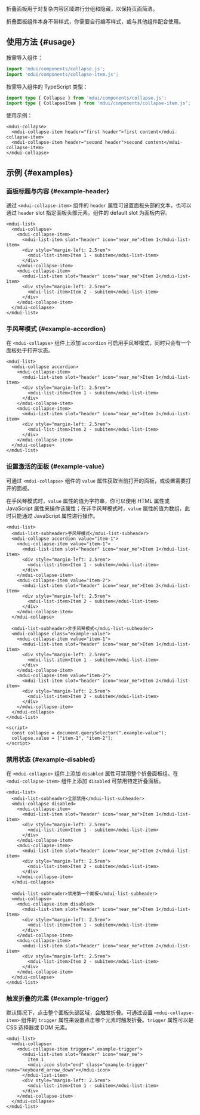 折叠面板用于对复杂内容区域进行分组和隐藏，以保持页面简洁。

折叠面板组件本身不带样式，你需要自行编写样式，或与其他组件配合使用。

## 使用方法 {#usage}

按需导入组件：

```js
import 'mdui/components/collapse.js';
import 'mdui/components/collapse-item.js';
```

按需导入组件的 TypeScript 类型：

```ts
import type { Collapse } from 'mdui/components/collapse.js';
import type { CollapseItem } from 'mdui/components/collapse-item.js';
```

使用示例：

```html,example
<mdui-collapse>
  <mdui-collapse-item header="first header">first content</mdui-collapse-item>
  <mdui-collapse-item header="second header">second content</mdui-collapse-item>
</mdui-collapse>
```

## 示例 {#examples}

### 面板标题与内容 {#example-header}

通过 `<mdui-collapse-item>` 组件的 `header` 属性可设置面板头部的文本，也可以通过 `header` slot 指定面板头部元素。组件的 default slot 为面板内容。

```html,example,expandable
<mdui-list>
  <mdui-collapse>
    <mdui-collapse-item>
      <mdui-list-item slot="header" icon="near_me">Item 1</mdui-list-item>
      <div style="margin-left: 2.5rem">
        <mdui-list-item>Item 1 - subitem</mdui-list-item>
      </div>
    </mdui-collapse-item>
    <mdui-collapse-item>
      <mdui-list-item slot="header" icon="near_me">Item 2</mdui-list-item>
      <div style="margin-left: 2.5rem">
        <mdui-list-item>Item 2 - subitem</mdui-list-item>
      </div>
    </mdui-collapse-item>
  </mdui-collapse>
</mdui-list>
```

### 手风琴模式 {#example-accordion}

在 `<mdui-collapse>` 组件上添加 `accordion` 可启用手风琴模式，同时只会有一个面板处于打开状态。

```html,example,expandable
<mdui-list>
  <mdui-collapse accordion>
    <mdui-collapse-item>
      <mdui-list-item slot="header" icon="near_me">Item 1</mdui-list-item>
      <div style="margin-left: 2.5rem">
        <mdui-list-item>Item 1 - subitem</mdui-list-item>
      </div>
    </mdui-collapse-item>
    <mdui-collapse-item>
      <mdui-list-item slot="header" icon="near_me">Item 2</mdui-list-item>
      <div style="margin-left: 2.5rem">
        <mdui-list-item>Item 2 - subitem</mdui-list-item>
      </div>
    </mdui-collapse-item>
  </mdui-collapse>
</mdui-list>
```

### 设置激活的面板 {#example-value}

可通过 `<mdui-collapse>` 组件的 `value` 属性获取当前打开的面板，或设置需要打开的面板。

在手风琴模式时，`value` 属性的值为字符串，你可以使用 HTML 属性或 JavaScript 属性来操作该属性；在非手风琴模式时，`value` 属性的值为数组，此时只能通过 JavaScript 属性进行操作。

```html,example,expandable
<mdui-list>
  <mdui-list-subheader>手风琴模式</mdui-list-subheader>
  <mdui-collapse accordion value="item-1">
    <mdui-collapse-item value="item-1">
      <mdui-list-item slot="header" icon="near_me">Item 1</mdui-list-item>
      <div style="margin-left: 2.5rem">
        <mdui-list-item>Item 1 - subitem</mdui-list-item>
      </div>
    </mdui-collapse-item>
    <mdui-collapse-item value="item-2">
      <mdui-list-item slot="header" icon="near_me">Item 2</mdui-list-item>
      <div style="margin-left: 2.5rem">
        <mdui-list-item>Item 2 - subitem</mdui-list-item>
      </div>
    </mdui-collapse-item>
  </mdui-collapse>

  <mdui-list-subheader>非手风琴模式</mdui-list-subheader>
  <mdui-collapse class="example-value">
    <mdui-collapse-item value="item-1">
      <mdui-list-item slot="header" icon="near_me">Item 1</mdui-list-item>
      <div style="margin-left: 2.5rem">
        <mdui-list-item>Item 1 - subitem</mdui-list-item>
      </div>
    </mdui-collapse-item>
    <mdui-collapse-item value="item-2">
      <mdui-list-item slot="header" icon="near_me">Item 2</mdui-list-item>
      <div style="margin-left: 2.5rem">
        <mdui-list-item>Item 2 - subitem</mdui-list-item>
      </div>
    </mdui-collapse-item>
  </mdui-collapse>
</mdui-list>

<script>
  const collapse = document.querySelector(".example-value");
  collapse.value = ["item-1", "item-2"];
</script>
```

### 禁用状态 {#example-disabled}

在 `<mdui-collapse>` 组件上添加 `disabled` 属性可禁用整个折叠面板组。在 `<mdui-collapse-item>` 组件上添加 `disabled` 可禁用特定折叠面板。

```html,example,expandable
<mdui-list>
  <mdui-list-subheader>全部禁用</mdui-list-subheader>
  <mdui-collapse disabled>
    <mdui-collapse-item>
      <mdui-list-item slot="header" icon="near_me">Item 1</mdui-list-item>
      <div style="margin-left: 2.5rem">
        <mdui-list-item>Item 1 - subitem</mdui-list-item>
      </div>
    </mdui-collapse-item>
    <mdui-collapse-item>
      <mdui-list-item slot="header" icon="near_me">Item 2</mdui-list-item>
      <div style="margin-left: 2.5rem">
        <mdui-list-item>Item 2 - subitem</mdui-list-item>
      </div>
    </mdui-collapse-item>
  </mdui-collapse>

  <mdui-list-subheader>禁用第一个面板</mdui-list-subheader>
  <mdui-collapse>
    <mdui-collapse-item disabled>
      <mdui-list-item slot="header" icon="near_me">Item 1</mdui-list-item>
      <div style="margin-left: 2.5rem">
        <mdui-list-item>Item 1 - subitem</mdui-list-item>
      </div>
    </mdui-collapse-item>
    <mdui-collapse-item>
      <mdui-list-item slot="header" icon="near_me">Item 2</mdui-list-item>
      <div style="margin-left: 2.5rem">
        <mdui-list-item>Item 2 - subitem</mdui-list-item>
      </div>
    </mdui-collapse-item>
  </mdui-collapse>
</mdui-list>
```

### 触发折叠的元素 {#example-trigger}

默认情况下，点击整个面板头部区域，会触发折叠。可通过设置 `<mdui-collapse-item>` 组件的 `trigger` 属性来设置点击哪个元素时触发折叠。`trigger` 属性可以是 CSS 选择器或 DOM 元素。

```html,example,expandable
<mdui-list>
  <mdui-collapse>
    <mdui-collapse-item trigger=".example-trigger">
      <mdui-list-item slot="header" icon="near_me">
        Item 1
        <mdui-icon slot="end" class="example-trigger" name="keyboard_arrow_down"></mdui-icon>
      </mdui-list-item>
      <div style="margin-left: 2.5rem">
        <mdui-list-item>Item 1 - subitem</mdui-list-item>
      </div>
    </mdui-collapse-item>
  </mdui-collapse>
</mdui-list>
```

